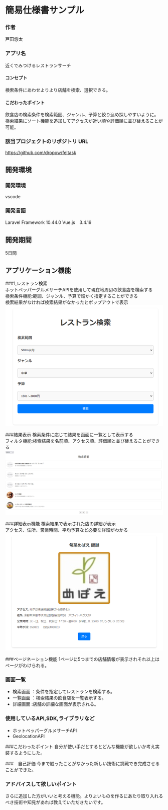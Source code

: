 # 簡易仕様書サンプル

### 作者
戸田悠太
### アプリ名
近くでみつけるレストランサーチ

#### コンセプト
検索条件にあわせよりより店舗を検索、選択できる。

#### こだわったポイント
飲食店の検索条件を検索範囲、ジャンル、予算と絞り込め探しやすいように。
検索結果にソート機能を追加してアクセスが近い順や評価順に並び替えることが可能。

### 該当プロジェクトのリポジトリ URL
https://github.com/dropow/feltask

## 開発環境
### 開発環境
vscode

### 開発言語
Laravel Framework 10.44.0
Vue.js　3.4.19

## 開発期間
5日間

## アプリケーション機能
###1,レストラン検索<br>
ホットペッパーグルメサーチAPIを使用して現在地周辺の飲食店を検索する<br>
検索条件機能:範囲、ジャンル、予算で細かく指定することができる<br>
検索結果がなければ検索結果がなかったとポップアウトで表示<br>
<img src="./readimg/search.png">

###結果表示
検索条件に応じて結果を画面に一覧として表示する<br>
フィルタ機能:検索結果を名前順、アクセス順、評価順と並び替えることができる<br>
<img src="./readimg/results.png">

###詳細表示機能
検索結果で表示された店の詳細が表示<br>
アクセス、住所、営業時間、平均予算など必要な詳細がわかる<br>
<img src="./readimg/details.png">

###ページネーション機能
1ページに5つまでの店舗情報が表示されそれ以上はページがわけられる。

### 画面一覧
- 検索画面 ：条件を指定してレストランを検索する。
- 一覧画面 ：検索結果の飲食店を一覧表示する。
- 詳細画面 :店舗の詳細な画面が表示される。

### 使用しているAPI,SDK,ライブラリなど
- ホットペッパーグルメサーチAPI
- GeolocationAPI

###こだわったポイント
自分が使い手だとするとどんな機能が欲しいか考え実装するようにした。

###　自己評価
今まで触ったことがなかった新しい技術に挑戦でき完成させることができた。

### アドバイスして欲しいポイント
さらに追加した方がいいと考える機能。よりよいものを作るにあたり取り入れるべき技術や知見があれば教えていただきたいです。
